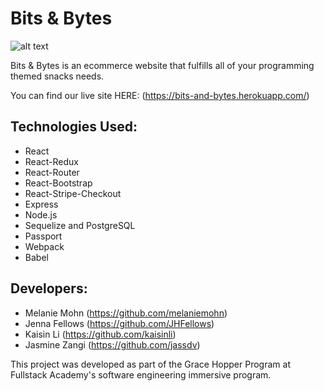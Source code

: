 # Bits & Bytes

![alt text](https://github.com/melaniemohn/grace-shopper/master/carousel_gif.gif)

Bits & Bytes is an ecommerce website that fulfills all of your programming themed snacks needs.

You can find our live site HERE: (https://bits-and-bytes.herokuapp.com/)

## Technologies Used:

 * React
 * React-Redux 
 * React-Router
 * React-Bootstrap
 * React-Stripe-Checkout
 * Express
 * Node.js
 * Sequelize and PostgreSQL 
 * Passport 
 * Webpack
 * Babel

## Developers:

* Melanie Mohn (https://github.com/melaniemohn)
* Jenna Fellows (https://github.com/JHFellows)
* Kaisin Li (https://github.com/kaisinli)
* Jasmine Zangi (https://github.com/jassdv)

This project was developed as part of the Grace Hopper Program at Fullstack Academy's software engineering immersive program.
